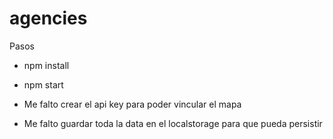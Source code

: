 # agencies
Pasos
- npm install
- npm start

- Me falto crear el api key para poder vincular el mapa
- Me falto guardar toda la data en el localstorage para que pueda persistir
